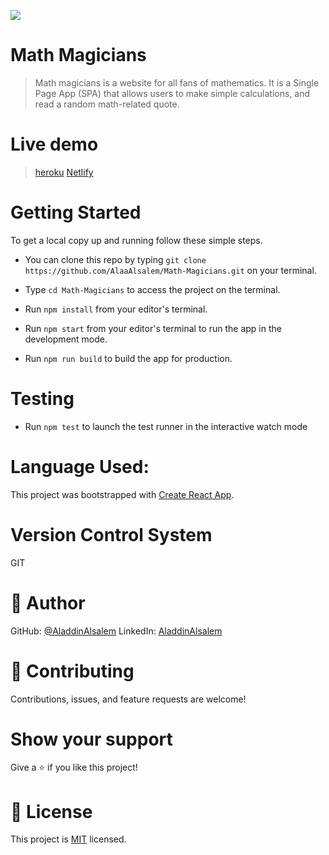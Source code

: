 ![](https://img.shields.io/badge/Microverse-blueviolet)

# Math Magicians
> Math magicians is a website for all fans of mathematics. It is a Single Page App (SPA) that allows users to make simple calculations, and read a random math-related quote.

# Live demo
>  [heroku](https://aladdinmathmagicianss.herokuapp.com/)
>  [Netlify](https://agitated-volhard-2c809e.netlify.app/)

# Getting Started

To get a local copy up and running follow these simple steps.

- You can clone this repo by typing `git clone https://github.com/AlaaAlsalem/Math-Magicians.git` on your terminal.

- Type `cd Math-Magicians` to access the project on the terminal.
  
- Run `npm install` from your editor's terminal.

- Run `npm start` from your editor's terminal to run the app in the development mode.

- Run `npm run build` to build the app for production.
# Testing

- Run `npm test` to launch the test runner in the interactive watch mode

# Language Used:

This project was bootstrapped with [Create React App](https://github.com/facebook/create-react-app).

# Version Control System

GIT

# 👤 Author

GitHub: [@AladdinAlsalem](https://github.com/AlaaAlsalem)
LinkedIn: [AladdinAlsalem](https://www.linkedin.com/in/aladdin-alsalem-5a68ba1a0/)

# 🤝 Contributing

Contributions, issues, and feature requests are welcome!

# Show your support

Give a ⭐️ if you like this project!

# 📝 License

This project is [MIT](LICENSE) licensed.
